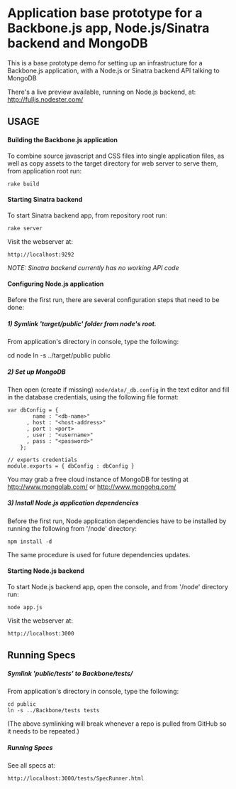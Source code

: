 # Application base prototype for a Backbone.js app, Node.js/Sinatra backend and MongoDB

This is a base prototype demo for setting up an infrastructure for a Backbone.js application, with a Node.js or Sinatra backend API talking to MongoDB

There's a live preview available, running on Node.js backend, at: http://fulljs.nodester.com/


## USAGE

#### Building the Backbone.js application

To combine source javascript and CSS files into single application files, as well as copy assets to the target directory for web server to serve them, from application root run:

    rake build


#### Starting Sinatra backend

To start Sinatra backend app, from repository root run:

    rake server

Visit the webserver at:

    http://localhost:9292

_NOTE: Sinatra backend currently has no working API code_

#### Configuring Node.js application

Before the first run, there are several configuration steps that need to be done:

##### 1) Symlink 'target/public' folder from node's root.

From application's directory in console, type the following:

  cd node
  ln -s ../target/public public

##### 2) Set up MongoDB

Then open (create if missing) `node/data/_db.config` in the text editor and fill in the database credentials, using the following file format:

    var dbConfig = {
            name : "<db-name>"
          , host : "<host-address>"
          , port : <port>
          , user : "<username>"
          , pass : "<password>"
        };

    // exports credentials
    module.exports = { dbConfig : dbConfig }

You may grab a free cloud instance of MongoDB for testing at http://www.mongolab.com/ or http://www.mongohq.com/

##### 3) Install Node.js application dependencies

Before the first run, Node application dependencies have to be installed by running the following from '/node' directory:

    npm install -d

The same procedure is used for future dependencies updates.


#### Starting Node.js backend

To start Node.js backend app, open the console, and from '/node' directory run:

    node app.js

Visit the webserver at:

    http://localhost:3000


## Running Specs

##### Symlink 'public/tests' to Backbone/tests/

From application's directory in console, type the following:

    cd public
    ln -s ../Backbone/tests tests

(The above symlinking will break whenever a repo is pulled from GitHub so it needs to be repeated.)


##### Running Specs

See all specs at:

    http://localhost:3000/tests/SpecRunner.html
